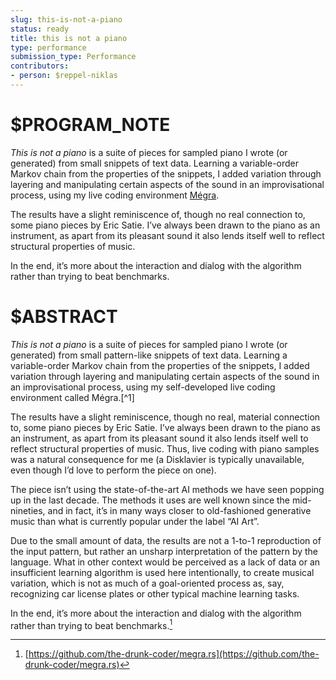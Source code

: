```yaml
---
slug: this-is-not-a-piano
status: ready
title: this is not a piano
type: performance
submission_type: Performance
contributors:
- person: $reppel-niklas
---
```


# $PROGRAM_NOTE

*This is not a piano* is a suite of pieces for sampled piano I wrote (or generated) from small snippets of text data. Learning a variable-order Markov chain from the properties of the snippets, I added variation through layering and manipulating certain aspects of the sound in an improvisational process, using my live coding environment [Mégra](https://github.com/the-drunk-coder/megra.rs). 

The results have a slight reminiscence of, though no real connection to, some piano pieces by Eric Satie. I’ve always been drawn to the piano as an instrument, as apart from its pleasant sound it also lends itself well to reflect structural properties of music. 

In the end, it’s more about the interaction and dialog with the algorithm rather than trying to beat benchmarks.

# $ABSTRACT

*This is not a piano* is a suite of pieces for sampled piano I wrote (or generated) from small pattern-like snippets of text data. Learning a variable-order Markov chain from the properties of the snippets, I added variation through layering and manipulating certain aspects of the sound in an improvisational process, using my self-developed live coding environment called Mégra.[^1]

The results have a slight reminiscence, though no real, material connection to, some piano pieces by Eric Satie. I’ve always been drawn to the piano as an instrument, as apart from its pleasant sound it also lends itself well to reflect structural properties of music. Thus, live coding with piano samples was a natural consequence for me (a Disklavier is typically unavailable, even though I’d love to perform the piece on one). 

The piece isn’t using the state-of-the-art AI methods we have seen popping up in the last decade. The methods it uses are well known since the mid-nineties, and in fact, it’s in many ways closer to old-fashioned generative music than what is currently popular under the label “AI Art”. 

Due to the small amount of data, the results are not a 1-to-1 reproduction of the input pattern, but rather an unsharp interpretation of the pattern by the language. What in other context would be perceived as a lack of data or an insufficient learning algorithm is used here intentionally, to create musical variation, which is not as much of a goal-oriented process as, say, recognizing car license plates or other typical machine learning tasks. 

In the end, it’s more about the interaction and dialog with the algorithm rather than trying to beat benchmarks.[^2]

[^2]: [https://github.com/the-drunk-coder/megra.rs](https://github.com/the-drunk-coder/megra.rs)
[^3]: The Mégra System - Small Data Music Composition and Live Coding Performance - [https://doi.org/10.5281/zenodo.3939154](https://doi.org/10.5281/zenodo.3939154)
